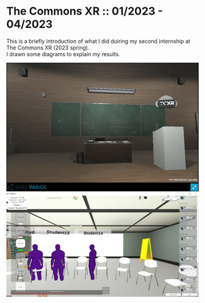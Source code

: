 # The Commons XR :: 01/2023 - 04/2023
This is a briefly introduction of what I did duiring my second internship at The Commons XR (2023 spring).  
I drawn some diagrams to explain my results.  

![image](https://github.com/TotallyNewGuy/sn-intern-project/blob/main/TC/tcxr.png)  
![image](https://github.com/TotallyNewGuy/sn-intern-project/blob/main/TC/experience.png)
